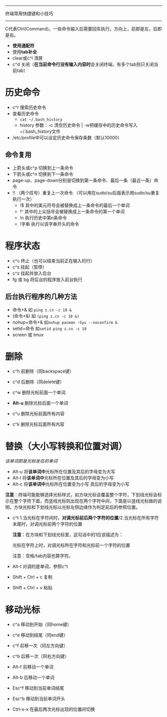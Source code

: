 

---

终端常用快捷键和小技巧

------

C代表Ctrl(Command)。一些命令输入后需要回车执行。方向上，前即是左，后即是右。

-   **使用通配符**
-   使用**tab补全**
-   clear或c^l  清屏
-   c^d   关闭（**在当前命令行没有输入内容时**会关闭终端，有多个tab则只关闭当前tab）

# 历史命令

- c^r    搜索历史命令
- 查看历史命令
  - `cat ~/.bash_history`
  - history    参数：-c  清空历史命令 | -w把缓存中的历史命令写入~/.bash_history文件
- /etc/profile中可以设定历史命令保存条数（默认10000）

## 命令复用

- 上箭头或c^p  切换到上一条命令
- 下箭头或c^n  切换到下一条命令
- page-up、page-down分别是切换到第一条命令、最后一条（最近一条）命令
- !! （两个叹号）重复上一次命令 （可以用在sudo/su后面表示用sudo/su重复执行一次）
    -   !$      其中的美元符号会被替换成上一条命令的最后一个单词
    -   !^      其中的上尖括号会被替换成上一条命令的第一个单词
    -   !n      执行历史中第n条命令
    -   !字串    执行以该字串开头的命令

# 程序状态

-   c^c  终止（也可以结束当前正在输入的行）
-   c^s  挂起（暂停）
-   c^z  挂起并放入后台
-   fg 或 bg 将后台的程序放入前台执行

## 后台执行程序的几种方法

- 命令+&  如  `ping z.cn -c 10 &`
- (命令+&) 如 `(ping z.cn -c 10 &)`
- nohup+命令+&   如`nohup pacman -Syu --noconfirm &`
- setid+命令 如`setid ping z.cn -c 10`
- screen 或 tmux

# 删除

-   c^h 前删除（同backspace键）

-   c^d 后删除（同delete键）

-   c^w 删除光标前面一个单词

-   **Alt-u**  删除光标后面一个单词

-   c^u 删除光标前面所有内容

-   c^k 删除光标后面所有内容

# 替换（大小写转换和位置对调）

*该单词即是光标坐在的单词*

-   Alt-u  将**该单词中**光标所在位置及其后的字母变为大写
-   Alt-l   将**该单词中**光标所在位置及其后的字母变为小写
-   Alt-c  将**该单词中**光标所在位置变为小写 其后的字母变为小写

**注意**：终端可能能够选择光标样式，如方块光标会覆盖整个字符，下划线光标会标示在整个字符下面，而竖线光标则出现在两个字符中间，下面是以竖线光标做的说明。方块光标和下划线光标以光标左侧边缘作为判定前后的参照位置。

-   c^t  1.当光标在字符间时，**对调光标前后两个字符的位置**/2.当光标在所有字符末尾时，对调光标前两个字符的位置

    **注意**：在方块和下划线光标里，这句话中的1应该描述为：

    光标在字符上时，对调光标所在字符和光标前一个字符的位置

    注意：空格/tab内容也算字符。
    ​

-   Alt-t  对调的是单词，参照c^t

-   Shift + Ctrl + c  复制


- Shift + Ctrl + v  粘贴

# 移动光标

-   c^a 移动到开始（同home键）

- c^e 移动到结尾（同end键）

- c^f  前移一次（同左方向键）

- c^b 后移一次（同右方向键）

- Alt-f  前移动一个单词

- Alt-b  后移动一个单词

- Esc^f  移动到当前单词结尾

- Esc^b 移动到当前单词开头

- Ctrl-x-x  在最后两次光标出现的位置间切换

    ​